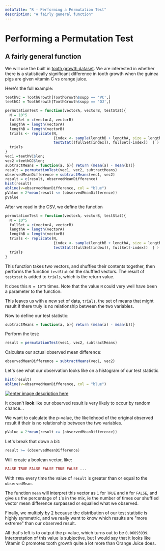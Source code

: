 ```yaml
---
metaTitle: "R - Performing a Permutation Test"
description: "A fairly general function"
---
```


# Performing a Permutation Test



## A fairly general function


We will use the built in [tooth growth dataset](https://stat.ethz.ch/R-manual/R-devel/library/datasets/html/ToothGrowth.html).
We are interested in whether there is a statistically significant difference in tooth growth when the guinea pigs are given vitamin C vs orange juice.

Here's the full example:

```r
teethVC = ToothGrowth[ToothGrowth$supp == 'VC',]
teethOJ = ToothGrowth[ToothGrowth$supp == 'OJ',]

permutationTest = function(vectorA, vectorB, testStat){
  N = 10^5
  fullSet = c(vectorA, vectorB)
  lengthA = length(vectorA)
  lengthB = length(vectorB)
  trials <- replicate(N, 
                      {index <- sample(lengthB + lengthA, size = lengthA, replace = FALSE)
                      testStat((fullSet[index]), fullSet[-index])  } )
  trials
}
vec1 =teethVC$len;
vec2 =teethOJ$len;
subtractMeans = function(a, b){ return (mean(a) - mean(b))}
result = permutationTest(vec1, vec2, subtractMeans)
observedMeanDifference = subtractMeans(vec1, vec2)
result = c(result, observedMeanDifference)
hist(result)
abline(v=observedMeanDifference, col = "blue")
pValue = 2*mean(result <= (observedMeanDifference))
pValue

```

After we read in the CSV, we define the function

```r
permutationTest = function(vectorA, vectorB, testStat){
  N = 10^5
  fullSet = c(vectorA, vectorB)
  lengthA = length(vectorA)
  lengthB = length(vectorB)
  trials <- replicate(N, 
                      {index <- sample(lengthB + lengthA, size = lengthA, replace = FALSE)
                      testStat((fullSet[index]), fullSet[-index])  } )
  trials
}

```

This function takes two vectors, and shuffles their contents together, then performs the function `testStat` on the shuffled vectors. The result of `teststat` is added to `trials`, which is the return value.

It does this `N = 10^5` times. Note that the value `N` could very well have been a parameter to the function.

This leaves us with a new set of data, `trials`, the set of means that might result if there truly is no relationship between the two variables.

Now to define our test statistic:

```r
subtractMeans = function(a, b){ return (mean(a) - mean(b))}

```

Perform the test:

```r
result = permutationTest(vec1, vec2, subtractMeans)

```

Calculate our actual observed mean difference:

```r
observedMeanDifference = subtractMeans(vec1, vec2)

```

Let's see what our observation looks like on a histogram of our test statistic.

```r
hist(result)
abline(v=observedMeanDifference, col = "blue")

```

[<img src="https://i.stack.imgur.com/o7gFh.png" alt="enter image description here" />](https://i.stack.imgur.com/o7gFh.png)

It doesn't **look** like our observed result is very likely to occur by random chance...

We want to calculate the p-value, the likeliehood of the original observed result if their is no relationship between the two variables.

```r
pValue = 2*mean(result >= (observedMeanDifference))

```

Let's break that down a bit:

```r
result >= (observedMeanDifference)

```

Will create a boolean vector, like:

```r
FALSE TRUE FALSE FALSE TRUE FALSE ...

```

With `TRUE` every time the value of `result` is greater than or equal to the `observedMean`.

The function `mean` will interpret this vector as `1` for `TRUE` and `0` for `FALSE`, and give us the percentage of `1`'s in the mix, ie the number of times our shuffled vector mean difference surpassed or equalled what we observed.

Finally, we multiply by 2 because the distribution of our test statistic is highly symmetric, and we really want to know which results are "more extreme" than our observed result.

All that's left is to output the p-value, which turns out to be `0.06093939`. Interpretation of this value is subjective, but I would say that it looks like Vitamin C promotes tooth growth quite a lot more than Orange Juice does.

